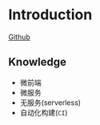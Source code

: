 # Introduction

[Github](https://github.com/sunyxq/sunyxq.github.io.git)

## Knowledge

- 微前端
- 微服务
- 无服务(serverless)
- 自动化构建(`CI`)

